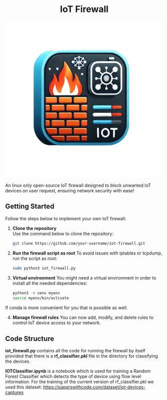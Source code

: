 # <div align="center">**IoT Firewall**</div>

<p align="center">
<img src="./assets/iot_firewall_icon.png" width="500" height="500" >

   
An linux only open-source IoT firewall designed to block unwanted IoT devices on user request, ensuring network security with ease!

## Getting Started

Follow the steps below to implement your own IoT firewall:

1. **Clone the repository**  
   Use the command below to clone the repository:
   ```bash
   git clone https://github.com/your-username/iot-firewall.git

2. **Run the firewall script as root**
   To avoid issues with iptables or tcpdump, run the script as root:
     ```bash
     sudo python3 iot_firewall.py
3. **Virtual environment**
   You might need a virtual environment in order to install all the needed dependencies:
   ```bash
   python3 -m venv myenv
   source myenv/bin/activate
If conda is more convenient for you that is possible as well.
   
4. **Manage firewall rules**
  You can now add, modify, and delete rules to control IoT device access to your network.

## Code Structure 

**iot_firewall.py** contains all the code for running the firewall by itself provided that there is a **rf_classifier.pkl** file in the directory for classifying the devices.

**IOTClassifier.ipynb** is a notebook which is used for training a Random Forest Classifier which detects the type of device using flow level information. 
For the training of the current version of rf_classifier.pkl we used this dataset: https://paperswithcode.com/dataset/iot-devices-captures

